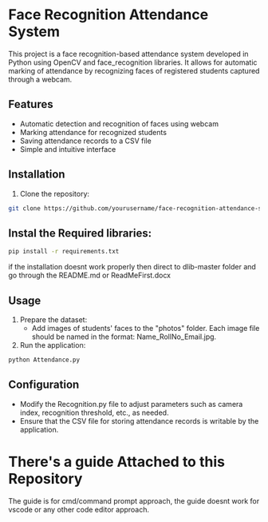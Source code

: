 # Face Recognition Attendance System

This project is a face recognition-based attendance system developed in Python using OpenCV and face_recognition libraries. It allows for automatic marking of attendance by recognizing faces of registered students captured through a webcam.

## Features

- Automatic detection and recognition of faces using webcam
- Marking attendance for recognized students
- Saving attendance records to a CSV file
- Simple and intuitive interface

## Installation

1. Clone the repository:

```bash
git clone https://github.com/yourusername/face-recognition-attendance-system.git
```
## Instal the Required  libraries:

```bash
pip install -r requirements.txt
```

if the installation doesnt work properly then direct to dlib-master folder and go through the README.md or ReadMeFirst.docx


## Usage

1. Prepare the dataset:
    - Add images of students' faces to the "photos" folder. Each image file should be named in the format: Name_RollNo_Email.jpg.
2. Run the application:
```bash
python Attendance.py
```

## Configuration

- Modify the Recognition.py file to adjust parameters such as camera index, recognition threshold, etc., as needed.
- Ensure that the CSV file for storing attendance records is writable by the application.

# There's a guide Attached to this Repository 

The guide is for cmd/command prompt approach, the guide doesnt work for vscode or any other code editor approach.



